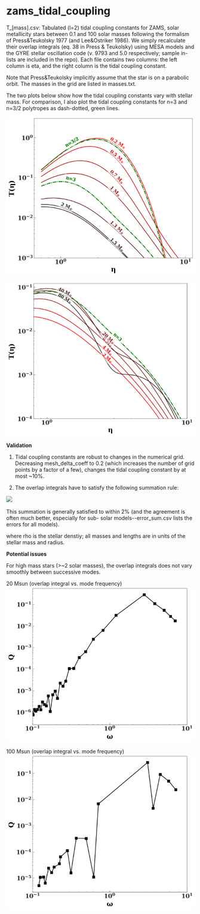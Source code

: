 # zams_tidal_coupling

T_[mass].csv: Tabulated (l=2) tidal coupling constants for ZAMS, solar metallicity stars between 0.1 and 100 solar masses following the formalism of Press&Teukolsky 1977 (and Lee&Ostriker 1986). We simply recalculate their overlap integrals (eq. 38 in Press & Teukolsky) using MESA models and the GYRE stellar oscillation code (v. 9793 and 5.0 respectively; sample in-lists are included in the repo). Each file contains two columns: the left column is eta, and the right column is the tidal coupling constant. 

Note that Press&Teukolsky implicitly assume that the star is on a parabolic orbit. The masses in the grid are listed in masses.txt.

The two plots below show how the tidal coupling constants vary with stellar mass. For comparison, I also plot the tidal coupling constants for n=3 and n=3/2 polytropes as dash-dotted, green lines.

![tc1](tc1.png?raw=true)

![tc2](tc2.png?raw=true)

**Validation**

1) Tidal coupling constants are robust to changes in the numerical grid. Decreasing mesh_delta_coeff to 0.2 (which increases the number of grid points by a factor of a few), changes the tidal coupling constant by at most ~10%.

2) The overlap integrals have to satisfy the following summation rule:
  
  <img src="https://latex.codecogs.com/gif.latex?\Sigma\,Q^2 = 10 \int_{0}^1 \rho(r) r^4 dr" />  
  
  This summation is generally satisfied to within 2% (and the agreement is often much better, especially for sub-          solar models--error_sum.csv lists the errors for all models). 

  where rho is the stellar denstiy; all masses and lengths are in units of the stellar mass and radius. 

**Potential issues**

For high mass stars (>~2 solar masses), the overlap integrals does not vary smoothly between successive modes.  

20 Msun (overlap integral vs. mode frequency)
![prob1](prob1.png?raw=true)

100 Msun (overlap integral vs. mode frequency)
![prob2](prob2.png?raw=true)




